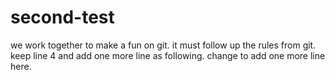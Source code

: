 # second-test
we work together to make a fun on git.
it must follow up the rules from git.
keep line 4 and add one more line as following.
change to add one more line here.

